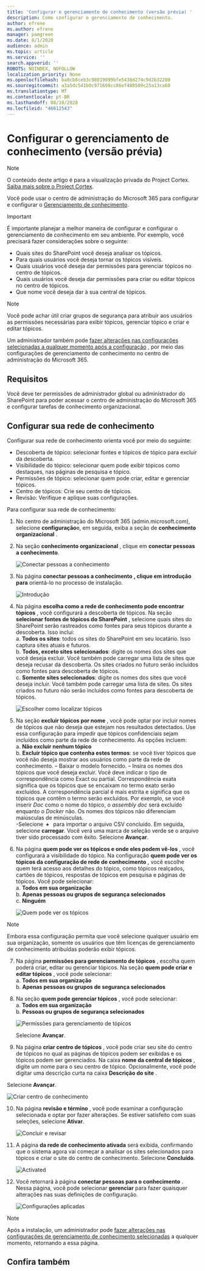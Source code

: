 ```yaml
---
title: 'Configurar o gerenciamento de conhecimento (versão prévia) '
description: Como configurar o gerenciamento de conhecimento.
author: efrene
ms.author: efrene
manager: pamgreen
ms.date: 8/1/2020
audience: admin
ms.topic: article
ms.service: ''
search.appverid: ''
ROBOTS: NOINDEX, NOFOLLOW
localization_priority: None
ms.openlocfilehash: ba8cb8ceb3c98019099bfe5438d274c9d2b32280
ms.sourcegitcommit: a3a5dc541b0c971608cc86ef480509c25a13ca60
ms.translationtype: MT
ms.contentlocale: pt-BR
ms.lasthandoff: 08/10/2020
ms.locfileid: "46612543"
---
```

# <a name="set-up-knowledge-management-preview"></a>Configurar o gerenciamento de conhecimento (versão prévia)

> [!Note] 
> O conteúdo deste artigo é para a visualização privada do Project Cortex. [Saiba mais sobre o Project Cortex](https://aka.ms/projectcortex).

Você pode usar o centro de administração do Microsoft 365 para configurar e configurar o [Gerenciamento de conhecimento](knowledge-management-overview.md). 

> [!Important]
> É importante planejar a melhor maneira de configurar e configurar o gerenciamento de conhecimento em seu ambiente. Por exemplo, você precisará fazer considerações sobre o seguinte:
- Quais sites do SharePoint você deseja analisar os tópicos.
- Para quais usuários você deseja tornar os tópicos visíveis.
- Quais usuários você deseja dar permissões para gerenciar tópicos no centro de tópicos.
- Quais usuários você deseja dar permissões para criar ou editar tópicos no centro de tópicos.
- Que nome você deseja dar à sua central de tópicos.

> [!Note]
> Você pode achar útil criar grupos de segurança para atribuir aos usuários as permissões necessárias para exibir tópicos, gerenciar tópico e criar e editar tópicos.

Um administrador também pode [fazer alterações nas configurações selecionadas a qualquer momento após a configuração](manage-knowledge-network.md) , por meio das configurações de gerenciamento de conhecimento no centro de administração do Microsoft 365.

## <a name="requirements"></a>Requisitos 
Você deve ter permissões de administrador global ou administrador do SharePoint para poder acessar o centro de administração do Microsoft 365 e configurar tarefas de conhecimento organizacional.

## <a name="set-up-your-knowledge-network"></a>Configurar sua rede de conhecimento

Configurar sua rede de conhecimento orienta você por meio do seguinte:

- Descoberta de tópico: selecionar fontes e tópicos de tópico para excluir da descoberta.
- Visibilidade do tópico: selecionar quem pode exibir tópicos como destaques, nas páginas de pesquisa e tópico.
- Permissões de tópico: selecionar quem pode criar, editar e gerenciar tópicos.
- Centro de tópicos: Crie seu centro de tópicos.
- Revisão: Verifique e aplique suas configurações.

Para configurar sua rede de conhecimento:

1. No centro de administração do Microsoft 365 (admin.microsoft.com), selecione **configuração**e, em seguida, exiba a seção de **conhecimento organizacional** .
2. Na seção **conhecimento organizacional** , clique em **conectar pessoas a conhecimento**.<br/>

    ![Conectar pessoas a conhecimento](../media/content-understanding/admin-org-knowledge-options.png) </br>

3. Na página **conectar pessoas a conhecimento** **, clique em introdução para** orientá-lo no processo de instalação.<br/>

    ![Introdução](../media/content-understanding/k-get-started.png) </br>

4. Na página **escolha como a rede de conhecimento pode encontrar tópicos** , você configurará a descoberta de tópicos. Na seção **selecionar fontes de tópicos do SharePoint** , selecione quais sites do SharePoint serão rastreados como fontes para seus tópicos durante a descoberta. Isso inclui:</br>
    a. **Todos os sites**: todos os sites do SharePoint em seu locatário. Isso captura sites atuais e futuros.</br>
    b. **Todos, exceto sites selecionados**: digite os nomes dos sites que você deseja excluir.  Você também pode carregar uma lista de sites que deseja recusar da descoberta. Os sites criados no futuro serão incluídos como fontes para descoberta de tópicos. </br>
    c. **Somente sites selecionados**: digite os nomes dos sites que você deseja incluir. Você também pode carregar uma lista de sites. Os sites criados no futuro não serão incluídos como fontes para descoberta de tópicos. </br>

    ![Escolher como localizar tópicos](../media/content-understanding/ksetup1.png) </br>
   
5. Na seção **excluir tópicos por nome** , você pode optar por incluir nomes de tópicos que não deseja que estejam nos resultados detectados. Use essa configuração para impedir que tópicos confidenciais sejam incluídos como parte da rede de conhecimento. As opções incluem:</br>
    a. **Não excluir nenhum tópico** </br>
    b. **Excluir tópico que contenha estes termos**: se você tiver tópicos que você não deseja mostrar aos usuários como parte da rede de conhecimento.
   – Baixar o modelo fornecido.
   – Insira os nomes dos tópicos que você deseja excluir. Você deve indicar o tipo de correspondência como Exact ou partial. Correspondência exata significa que os tópicos que se encaixam no termo exato serão excluídos. A correspondência parcial é mais estrita e significa que os tópicos que contêm o termo serão excluídos. Por exemplo, se você inserir *Doc* como o nome do tópico, o *assembly doc* será excluído enquanto o *Docker* não. Os nomes dos tópicos não diferenciam maiúsculas de minúsculas.  
        -Selecione  **+**   para importar o arquivo CSV concluído. Em seguida, selecione **carregar**. Você verá uma marca de seleção verde se o arquivo tiver sido processado com êxito. Selecione **Avançar**.</br>


6. Na página **quem pode ver os tópicos e onde eles podem vê-los** , você configurará a visibilidade do tópico. Na configuração **quem pode ver os tópicos da configuração de rede de conhecimento** , você escolhe quem terá acesso aos detalhes do tópico, como tópicos realçados, cartões de tópicos, respostas de tópicos em pesquisa e páginas de tópicos. Você pode selecionar:</br>
    a. **Todos em sua organização**</br>
    b. **Apenas pessoas ou grupos de segurança selecionados**</br>
    c. **Ninguém**</br>

    ![Quem pode ver os tópicos](../media/content-understanding/ksetup2.png) </br> 

 > [!Note] 
 > Embora essa configuração permita que você selecione qualquer usuário em sua organização, somente os usuários que têm licenças de gerenciamento de conhecimento atribuídas poderão exibir tópicos. 

7. Na página **permissões para gerenciamento de tópicos** , escolha quem poderá criar, editar ou gerenciar tópicos. Na seção **quem pode criar e editar tópicos** , você pode selecionar:</br>
    a. **Todos em sua organização**</br>
    b. **Apenas pessoas ou grupos de segurança selecionados**</br>
8. Na seção **quem pode gerenciar tópicos** , você pode selecionar:</br>
    a. **Todos em sua organização**</br>
    b. **Pessoas ou grupos de segurança selecionados**</br>

    ![Permissões para gerenciamento de tópicos](../media/content-understanding/ksetup3.png) </br>

    Selecione **Avançar**.</br>
9. Na página **criar centro de tópicos** , você pode criar seu site do centro de tópicos no qual as páginas de tópicos podem ser exibidas e os tópicos podem ser gerenciados.  Na caixa **nome da central de tópicos** , digite um nome para o seu centro de tópico. Opcionalmente, você pode digitar uma descrição curta na caixa **Descrição do site** . </br>

Selecione **Avançar**.</br>

   ![Criar centro de conhecimento](../media/content-understanding/ksetup4.png) </br> 

10. Na página **revisão e término** , você pode examinar a configuração selecionada e optar por fazer alterações. Se estiver satisfeito com suas seleções, selecione **Ativar**.

    ![Concluir e revisar](../media/content-understanding/ksetup5.png) </br> 

11. A página **da rede de conhecimento ativada** será exibida, confirmando que o sistema agora vai começar a analisar os sites selecionados para tópicos e criar o site do centro de conhecimento. Selecione **Concluído**.</br>

    ![Activated](../media/content-understanding/ksetup6.png) </br> 

12. Você retornará à página **conectar pessoas para o conhecimento** . Nessa página, você pode selecionar **gerenciar** para fazer quaisquer alterações nas suas definições de configuração. 

    ![Configurações aplicadas](../media/content-understanding/ksetup7.png) </br>   

> [!Note]
> Após a instalação, um administrador pode [fazer alterações nas configurações de gerenciamento de conhecimento selecionadas](manage-knowledge-network.md) a qualquer momento, retornando a essa página.


## <a name="see-also"></a>Confira também



  






